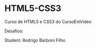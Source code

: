 # HTML5-CSS3
 Curso de HTML5 e CSS3 do CursoEmVideo
 
 Desafios: <a href="rodrigobarbonifilho.github.io/HTML5-CSS3/Desafios"></a>

 Student: Rodrigo Barboni Filho
